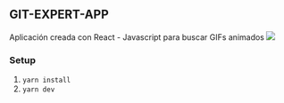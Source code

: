 ## GIT-EXPERT-APP

Aplicación creada con React - Javascript para buscar GIFs animados
<img src="https://user-images.githubusercontent.com/73097560/115834477-dbab4500-a447-11eb-908a-139a6edaec5c.gif"><br>

### Setup

1. `yarn install`
2. `yarn dev`
